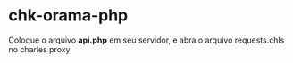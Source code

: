# chk-orama-php
Coloque o arquivo **api.php** em seu servidor, e abra o arquivo requests.chls no charles proxy
